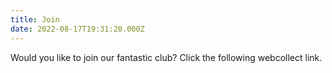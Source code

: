 ```yaml
---
title: Join
date: 2022-08-17T19:31:20.000Z
---
```

Would you like to join our fantastic club? Click the following webcollect link.